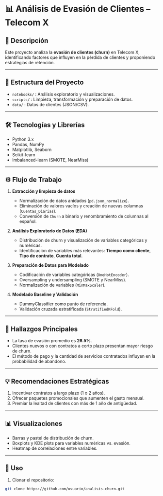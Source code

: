 # 📊 Análisis de Evasión de Clientes – Telecom X

## 🔹 Descripción
Este proyecto analiza la **evasión de clientes (churn)** en Telecom X, identificando factores que influyen en la pérdida de clientes y proponiendo estrategias de retención.

---

## 📁 Estructura del Proyecto
- `notebooks/` : Análisis exploratorio y visualizaciones.  
- `scripts/` : Limpieza, transformación y preparación de datos.  
- `data/` : Datos de clientes (JSON/CSV).  

---

## 🛠 Tecnologías y Librerías
- Python 3.x  
- Pandas, NumPy  
- Matplotlib, Seaborn  
- Scikit-learn  
- Imbalanced-learn (SMOTE, NearMiss)  

---

## ⚙️ Flujo de Trabajo
1. **Extracción y limpieza de datos**  
   - Normalización de datos anidados (`pd.json_normalize`).  
   - Eliminación de valores vacíos y creación de nuevas columnas (`Cuentas_Diarias`).  
   - Conversión de `Churn` a binario y renombramiento de columnas al español.  

2. **Análisis Exploratorio de Datos (EDA)**  
   - Distribución de churn y visualización de variables categóricas y numéricas.  
   - Identificación de variables más relevantes: **Tiempo como cliente**, **Tipo de contrato**, **Cuenta total**.  

3. **Preparación de Datos para Modelado**  
   - Codificación de variables categóricas (`OneHotEncoder`).  
   - Oversampling y undersampling (SMOTE y NearMiss).  
   - Normalización de variables (`MinMaxScaler`).  

4. **Modelado Baseline y Validación**  
   - DummyClassifier como punto de referencia.  
   - Validación cruzada estratificada (`StratifiedKFold`).  

---

## 📌 Hallazgos Principales
- La tasa de evasión promedio es **26.5%**.  
- Clientes nuevos o con contratos a corto plazo presentan mayor riesgo de churn.  
- El método de pago y la cantidad de servicios contratados influyen en la probabilidad de abandono.  

---

## 💡 Recomendaciones Estratégicas
1. Incentivar contratos a largo plazo (1 o 2 años).  
2. Ofrecer paquetes promocionales que aumenten el gasto mensual.  
3. Premiar la lealtad de clientes con más de 1 año de antigüedad.  

---

## 📊 Visualizaciones
- Barras y pastel de distribución de churn.  
- Boxplots y KDE plots para variables numéricas vs. evasión.  
- Heatmap de correlaciones entre variables.

---

## 🚀 Uso
1. Clonar el repositorio:  
```bash
git clone https://github.com/usuario/analisis-churn.git
